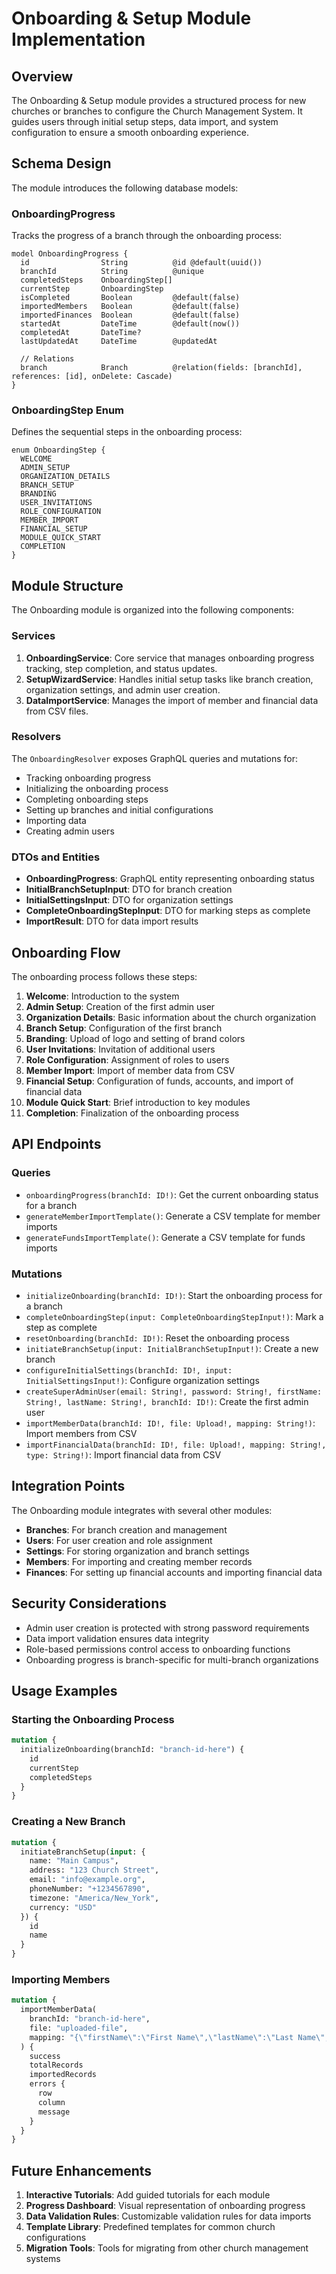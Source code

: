 # Onboarding & Setup Module Implementation

## Overview

The Onboarding & Setup module provides a structured process for new churches or branches to configure the Church Management System. It guides users through initial setup steps, data import, and system configuration to ensure a smooth onboarding experience.

## Schema Design

The module introduces the following database models:

### OnboardingProgress

Tracks the progress of a branch through the onboarding process:

```prisma
model OnboardingProgress {
  id                String          @id @default(uuid())
  branchId          String          @unique
  completedSteps    OnboardingStep[]
  currentStep       OnboardingStep
  isCompleted       Boolean         @default(false)
  importedMembers   Boolean         @default(false)
  importedFinances  Boolean         @default(false)
  startedAt         DateTime        @default(now())
  completedAt       DateTime?
  lastUpdatedAt     DateTime        @updatedAt
  
  // Relations
  branch            Branch          @relation(fields: [branchId], references: [id], onDelete: Cascade)
}
```

### OnboardingStep Enum

Defines the sequential steps in the onboarding process:

```prisma
enum OnboardingStep {
  WELCOME
  ADMIN_SETUP
  ORGANIZATION_DETAILS
  BRANCH_SETUP
  BRANDING
  USER_INVITATIONS
  ROLE_CONFIGURATION
  MEMBER_IMPORT
  FINANCIAL_SETUP
  MODULE_QUICK_START
  COMPLETION
}
```

## Module Structure

The Onboarding module is organized into the following components:

### Services

1. **OnboardingService**: Core service that manages onboarding progress tracking, step completion, and status updates.
2. **SetupWizardService**: Handles initial setup tasks like branch creation, organization settings, and admin user creation.
3. **DataImportService**: Manages the import of member and financial data from CSV files.

### Resolvers

The `OnboardingResolver` exposes GraphQL queries and mutations for:
- Tracking onboarding progress
- Initializing the onboarding process
- Completing onboarding steps
- Setting up branches and initial configurations
- Importing data
- Creating admin users

### DTOs and Entities

- **OnboardingProgress**: GraphQL entity representing onboarding status
- **InitialBranchSetupInput**: DTO for branch creation
- **InitialSettingsInput**: DTO for organization settings
- **CompleteOnboardingStepInput**: DTO for marking steps as complete
- **ImportResult**: DTO for data import results

## Onboarding Flow

The onboarding process follows these steps:

1. **Welcome**: Introduction to the system
2. **Admin Setup**: Creation of the first admin user
3. **Organization Details**: Basic information about the church organization
4. **Branch Setup**: Configuration of the first branch
5. **Branding**: Upload of logo and setting of brand colors
6. **User Invitations**: Invitation of additional users
7. **Role Configuration**: Assignment of roles to users
8. **Member Import**: Import of member data from CSV
9. **Financial Setup**: Configuration of funds, accounts, and import of financial data
10. **Module Quick Start**: Brief introduction to key modules
11. **Completion**: Finalization of the onboarding process

## API Endpoints

### Queries

- `onboardingProgress(branchId: ID!)`: Get the current onboarding status for a branch
- `generateMemberImportTemplate()`: Generate a CSV template for member imports
- `generateFundsImportTemplate()`: Generate a CSV template for funds imports

### Mutations

- `initializeOnboarding(branchId: ID!)`: Start the onboarding process for a branch
- `completeOnboardingStep(input: CompleteOnboardingStepInput!)`: Mark a step as complete
- `resetOnboarding(branchId: ID!)`: Reset the onboarding process
- `initiateBranchSetup(input: InitialBranchSetupInput!)`: Create a new branch
- `configureInitialSettings(branchId: ID!, input: InitialSettingsInput!)`: Configure organization settings
- `createSuperAdminUser(email: String!, password: String!, firstName: String!, lastName: String!, branchId: ID!)`: Create the first admin user
- `importMemberData(branchId: ID!, file: Upload!, mapping: String!)`: Import members from CSV
- `importFinancialData(branchId: ID!, file: Upload!, mapping: String!, type: String!)`: Import financial data from CSV

## Integration Points

The Onboarding module integrates with several other modules:

- **Branches**: For branch creation and management
- **Users**: For user creation and role assignment
- **Settings**: For storing organization and branch settings
- **Members**: For importing and creating member records
- **Finances**: For setting up financial accounts and importing financial data

## Security Considerations

- Admin user creation is protected with strong password requirements
- Data import validation ensures data integrity
- Role-based permissions control access to onboarding functions
- Onboarding progress is branch-specific for multi-branch organizations

## Usage Examples

### Starting the Onboarding Process

```graphql
mutation {
  initializeOnboarding(branchId: "branch-id-here") {
    id
    currentStep
    completedSteps
  }
}
```

### Creating a New Branch

```graphql
mutation {
  initiateBranchSetup(input: {
    name: "Main Campus",
    address: "123 Church Street",
    email: "info@example.org",
    phoneNumber: "+1234567890",
    timezone: "America/New_York",
    currency: "USD"
  }) {
    id
    name
  }
}
```

### Importing Members

```graphql
mutation {
  importMemberData(
    branchId: "branch-id-here",
    file: "uploaded-file",
    mapping: "{\"firstName\":\"First Name\",\"lastName\":\"Last Name\",\"email\":\"Email\"}"
  ) {
    success
    totalRecords
    importedRecords
    errors {
      row
      column
      message
    }
  }
}
```

## Future Enhancements

1. **Interactive Tutorials**: Add guided tutorials for each module
2. **Progress Dashboard**: Visual representation of onboarding progress
3. **Data Validation Rules**: Customizable validation rules for data imports
4. **Template Library**: Predefined templates for common church configurations
5. **Migration Tools**: Tools for migrating from other church management systems
